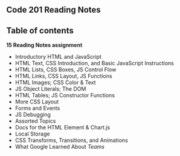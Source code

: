 ##  Code 201 Reading Notes

##  Table of contents
**15 Reading Notes assignment**

- Introductory HTML and JavaScript
- HTML Text, CSS Introduction, and Basic JavaScript Instructions
- HTML Lists, CSS Boxes, JS Control Flow	
- HTML Links, CSS Layout, JS Functions
- HTML Images; CSS Color & Text
- JS Object Literals; The DOM
- HTML Tables; JS Constructor Functions
- More CSS Layout	
- Forms and Events
- JS Debugging
- Assorted Topics
- Docs for the HTML <canvas> Element & Chart.js
- Local Storage
- CSS Transforms, Transitions, and Animations
- What Google Learned About *Teams*
    